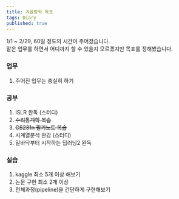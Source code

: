 ```yaml
---
title: 겨울방학 목표
tags: Diary
published: true
---
```


<!--more-->

1/1 ~ 2/29, 60일 정도의 시간이 주어졌습니다.<br>
맡은 업무를 하면서 어디까지 할 수 있을지 모르겠지만 목표를 정해봤습니다. <br>

### 업무
1. 주어진 업무는 충실히 하기

### 공부
1. ISLR 완독 (스터디)
2. ~~수리통계학 복습~~
3. ~~CS231n 필기노트 복습~~
4. 시계열분석 완강 (스터디)
5. 밑바닥부터 시작하는 딥러닝2 완독

### 실습
1. kaggle 최소 5개 이상 해보기
2. 논문 구현 최소 2개 이상
3. 전체과정(pipeline)을 간단하게 구현해보기
